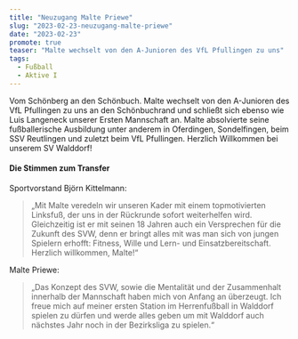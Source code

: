```yaml
---
title: "Neuzugang Malte Priewe"
slug: "2023-02-23-neuzugang-malte-priewe"
date: "2023-02-23"
promote: true
teaser: "Malte wechselt von den A-Junioren des VfL Pfullingen zu uns"
tags:
  - Fußball
  - Aktive I
---
```

Vom Schönberg an den Schönbuch. Malte wechselt von den A-Junioren des VfL Pfullingen zu uns an den Schönbuchrand und schließt sich ebenso wie Luis Langeneck unserer Ersten Mannschaft an. Malte absolvierte seine fußballerische Ausbildung unter anderem in Oferdingen, Sondelfingen, beim SSV Reutlingen und zuletzt beim VfL Pfullingen. Herzlich Willkommen bei unserem SV Walddorf!

#### Die Stimmen zum Transfer

Sportvorstand Björn Kittelmann:

> „Mit Malte veredeln wir unseren Kader mit einem topmotivierten Linksfuß, der uns in der Rückrunde sofort weiterhelfen wird. Gleichzeitig ist er mit seinen 18 Jahren auch ein Versprechen für die Zukunft des SVW, denn er bringt alles mit was man sich von jungen Spielern erhofft: Fitness, Wille und Lern- und Einsatzbereitschaft.  Herzlich willkommen, Malte!“

Malte Priewe:

> „Das Konzept des SVW, sowie die Mentalität und der Zusammenhalt innerhalb der Mannschaft haben mich von Anfang an überzeugt. Ich freue mich auf meiner ersten Station im Herrenfußball in Walddorf spielen zu dürfen und werde alles geben um mit Walddorf auch nächstes Jahr noch in der Bezirksliga zu spielen.“
